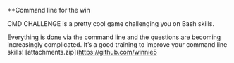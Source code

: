 **Command line for the win


CMD CHALLENGE is a pretty cool game challenging you on Bash skills. 

Everything is done via the command line and the questions are becoming increasingly complicated. It’s a good training to improve your command line skills!
[attachments.zip](https://github.com/winnie5
